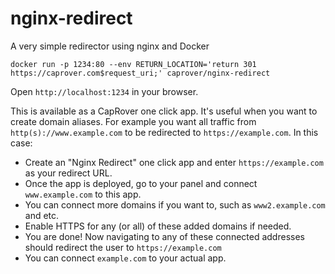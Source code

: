 # nginx-redirect
A very simple redirector using nginx and Docker

```
docker run -p 1234:80 --env RETURN_LOCATION='return 301 https://caprover.com$request_uri;' caprover/nginx-redirect
```


Open `http://localhost:1234` in your browser.



This is available as a CapRover one click app. It's useful when you want to create domain aliases. For example you want all traffic from `http(s)://www.example.com` to be redirected to `https://example.com`. In this case:
- Create an "Nginx Redirect" one click app and enter `https://example.com` as your redirect URL.
- Once the app is deployed, go to your panel and connect `www.example.com` to this app.
- You can connect more domains if you want to, such as `www2.example.com` and etc.
- Enable HTTPS for any (or all) of these added domains if needed.
- You are done! Now navigating to any of these connected addresses should redirect the user to `https://example.com`
- You can connect `example.com` to your actual app.
